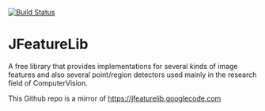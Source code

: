 [![Build Status](https://secure.travis-ci.org/muuki88/JFeatureLib.png)](http://travis-ci.org/muuki88/JFeatureLib)

JFeatureLib
===========

A free library that provides implementations for several kinds of image features 
and also several point/region detectors used mainly in the research field of 
ComputerVision.

This Github repo is a mirror of https://jfeaturelib.googlecode.com
